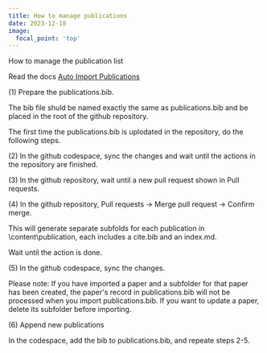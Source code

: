 ```yaml
---
title: How to manage publications
date: 2023-12-18
image:
  focal_point: 'top'
---
```


How to manage the publication list

<!--more-->

Read the docs [Auto Import Publications](https://docs.hugoblox.com/tutorial/resume/step-3/)

(1) Prepare the publications.bib. 

The bib file shuld be named exactly the same as publications.bib and be placed in the root of the github repository.

The first time the publications.bib is uplodated in the repository, do the following steps. 

(2) In the github codespace, sync the changes and wait until the actions in the repository are finished. 

(3) In the github repository, wait until a new pull request shown in Pull requests.

(4) In the github repository, Pull requests -> Merge pull request -> Confirm merge.

This will generate separate subfolds for each publication in \content\publication, each includes a cite.bib and an index.md.

Wait until the action is done.

(5) In the github codespace, sync the changes.

Please note: If you have imported a paper and a subfolder for that paper has been created, the paper's record in publications.bib will not be processed when you import publications.bib. If you want to update a paper, delete its subfolder before importing.

(6) Append new publications

In the codespace, add the bib to publications.bib, and repeate steps 2-5.